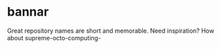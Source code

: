 # bannar
Great repository names are short and memorable. Need inspiration? How about supreme-octo-computing-
